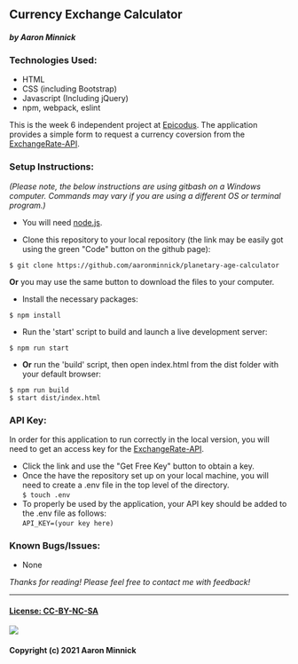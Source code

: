## Currency Exchange Calculator
#### _by Aaron Minnick_
### Technologies Used:
* HTML
* CSS (including Bootstrap)
* Javascript (Including jQuery)
* npm, webpack, eslint

This is the week 6 independent project at [Epicodus](https://www.epicodus.com). The application provides a simple form to request a currency coversion from the [ExchangeRate-API](https://www.exchangerate-api.com).

### Setup Instructions:
_(Please note, the below instructions are using gitbash on a Windows computer. Commands may vary if you are using a different OS or terminal program.)_
* You will need [node.js](https://nodejs.org/en/).

* Clone this repository to your local repository (the link may be easily got using the green "Code" button on the github page):
```
$ git clone https://github.com/aaronminnick/planetary-age-calculator
```
**Or** you may use the same button to download the files to your computer.

* Install the necessary packages:
```
$ npm install
```

* Run the 'start' script to build and launch a live development server:
```
$ npm run start
```

* **Or** run the 'build' script, then open index.html from the dist folder with your default browser:
```
$ npm run build
$ start dist/index.html
```
### API Key:
In order for this application to run correctly in the local version, you will need to get an access key for the [ExchangeRate-API](https://www.exchangerate-api.com).
* Click the link and use the "Get Free Key" button to obtain a key.
* Once the have the repository set up on your local machine, you will need to create a .env file in the top level of the directory.  
```$ touch .env```
* To properly be used by the application, your API key should be added to the .env file as follows:  
```API_KEY=(your key here)```

### Known Bugs/Issues:
* None

_Thanks for reading! Please feel free to contact me with feedback!_
***
#### [License: CC-BY-NC-SA](https://creativecommons.org/licenses/by-nc-sa/4.0/legalcode)
![](https://licensebuttons.net/l/by-nc-sa/3.0/88x31.png)
#### Copyright (c) 2021 Aaron Minnick